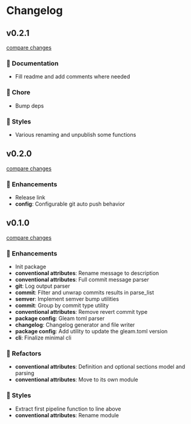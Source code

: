 # Changelog

<!-- RELEAM TAG: DON'T DELETE -->

## v0.2.1

[compare changes](https://github.com/pedraal/releam/compare/v0.2.0...v0.2.1)

### 📔 Documentation

- Fill readme and add comments where needed

### 🧹 Chore

- Bump deps

### 🎨 Styles

- Various renaming and unpublish some functions

## v0.2.0

[compare changes](https://github.com/pedraal/releam/compare/v0.1.0...v0.2.0)

### 🚀 Enhancements

- Release link
- **config**: Configurable git auto push behavior

## v0.1.0

[compare changes](https://github.com/pedraal/releam/compare/73af227...v0.1.0)

### 🚀 Enhancements

- Init package
- **conventional attributes**: Rename message to description
- **conventional attributes**: Full commit message parser
- **git**: Log output parser
- **commit**: Filter and unwrap commits results in parse_list
- **semver**: Implement semver bump utilities
- **commit**: Group by commit type utility
- **conventional attributes**: Remove revert commit type
- **package config**: Gleam toml parser
- **changelog**: Changelog generator and file writer
- **package config**: Add utility to update the gleam.toml version
- **cli**: Finalize minimal cli

### 💫 Refactors

- **conventional attributes**: Definition and optional sections model and parsing
- **conventional attributes**: Move to its own module

### 🎨 Styles

- Extract first pipeline function to line above
- **conventional attributes**: Rename module

